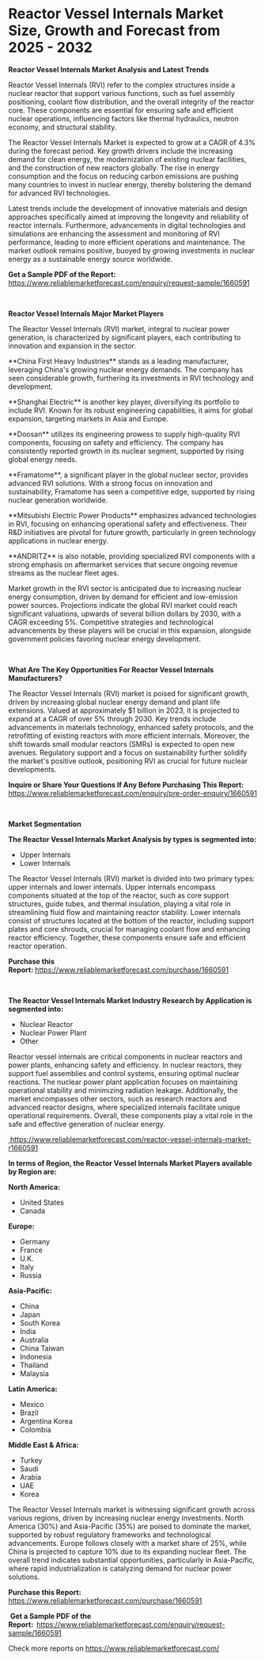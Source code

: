<p><h1>Reactor Vessel Internals Market Size, Growth and Forecast from 2025 - 2032</h1></p><p><strong>Reactor Vessel Internals Market Analysis and Latest Trends</strong></p>
<p><p>Reactor Vessel Internals (RVI) refer to the complex structures inside a nuclear reactor that support various functions, such as fuel assembly positioning, coolant flow distribution, and the overall integrity of the reactor core. These components are essential for ensuring safe and efficient nuclear operations, influencing factors like thermal hydraulics, neutron economy, and structural stability.</p><p>The Reactor Vessel Internals Market is expected to grow at a CAGR of 4.3% during the forecast period. Key growth drivers include the increasing demand for clean energy, the modernization of existing nuclear facilities, and the construction of new reactors globally. The rise in energy consumption and the focus on reducing carbon emissions are pushing many countries to invest in nuclear energy, thereby bolstering the demand for advanced RVI technologies.</p><p>Latest trends include the development of innovative materials and design approaches specifically aimed at improving the longevity and reliability of reactor internals. Furthermore, advancements in digital technologies and simulations are enhancing the assessment and monitoring of RVI performance, leading to more efficient operations and maintenance. The market outlook remains positive, buoyed by growing investments in nuclear energy as a sustainable energy source worldwide.</p></p>
<p><strong>Get a Sample PDF of the Report:&nbsp;</strong> <a href="https://www.reliablemarketforecast.com/enquiry/request-sample/1660591?utm_campaign=2516&utm_medium=2&utm_source=Github&utm_content=ia&utm_term=10042025&utm_id=reactor-vessel-internals">https://www.reliablemarketforecast.com/enquiry/request-sample/1660591</a></p>
<p>&nbsp;</p>
<p><strong>Reactor Vessel Internals Major Market Players</strong></p>
<p><p>The Reactor Vessel Internals (RVI) market, integral to nuclear power generation, is characterized by significant players, each contributing to innovation and expansion in the sector.</p><p>**China First Heavy Industries** stands as a leading manufacturer, leveraging China's growing nuclear energy demands. The company has seen considerable growth, furthering its investments in RVI technology and development. </p><p>**Shanghai Electric** is another key player, diversifying its portfolio to include RVI. Known for its robust engineering capabilities, it aims for global expansion, targeting markets in Asia and Europe.</p><p>**Doosan** utilizes its engineering prowess to supply high-quality RVI components, focusing on safety and efficiency. The company has consistently reported growth in its nuclear segment, supported by rising global energy needs.</p><p>**Framatome**, a significant player in the global nuclear sector, provides advanced RVI solutions. With a strong focus on innovation and sustainability, Framatome has seen a competitive edge, supported by rising nuclear generation worldwide.</p><p>**Mitsubishi Electric Power Products** emphasizes advanced technologies in RVI, focusing on enhancing operational safety and effectiveness. Their R&D initiatives are pivotal for future growth, particularly in green technology applications in nuclear energy.</p><p>**ANDRITZ** is also notable, providing specialized RVI components with a strong emphasis on aftermarket services that secure ongoing revenue streams as the nuclear fleet ages.</p><p>Market growth in the RVI sector is anticipated due to increasing nuclear energy consumption, driven by demand for efficient and low-emission power sources. Projections indicate the global RVI market could reach significant valuations, upwards of several billion dollars by 2030, with a CAGR exceeding 5%. Competitive strategies and technological advancements by these players will be crucial in this expansion, alongside government policies favoring nuclear energy development.</p></p>
<p>&nbsp;</p>
<p><strong>What Are The Key Opportunities For Reactor Vessel Internals Manufacturers?</strong></p>
<p><p>The Reactor Vessel Internals (RVI) market is poised for significant growth, driven by increasing global nuclear energy demand and plant life extensions. Valued at approximately $1 billion in 2023, it is projected to expand at a CAGR of over 5% through 2030. Key trends include advancements in materials technology, enhanced safety protocols, and the retrofitting of existing reactors with more efficient internals. Moreover, the shift towards small modular reactors (SMRs) is expected to open new avenues. Regulatory support and a focus on sustainability further solidify the market's positive outlook, positioning RVI as crucial for future nuclear developments.</p></p>
<p><strong>Inquire or Share Your Questions If Any Before Purchasing This Report:</strong> <a href="https://www.reliablemarketforecast.com/enquiry/pre-order-enquiry/1660591?utm_campaign=2516&utm_medium=2&utm_source=Github&utm_content=ia&utm_term=10042025&utm_id=reactor-vessel-internals">https://www.reliablemarketforecast.com/enquiry/pre-order-enquiry/1660591</a></p>
<p>&nbsp;</p>
<p><strong>Market Segmentation</strong></p>
<p><strong>The Reactor Vessel Internals Market Analysis by types is segmented into:</strong></p>
<p><ul><li>Upper Internals</li><li>Lower Internals</li></ul></p>
<p><p>The Reactor Vessel Internals (RVI) market is divided into two primary types: upper internals and lower internals. Upper internals encompass components situated at the top of the reactor, such as core support structures, guide tubes, and thermal insulation, playing a vital role in streamlining fluid flow and maintaining reactor stability. Lower internals consist of structures located at the bottom of the reactor, including support plates and core shrouds, crucial for managing coolant flow and enhancing reactor efficiency. Together, these components ensure safe and efficient reactor operation.</p></p>
<p><strong>Purchase this Report:&nbsp;</strong><a href="https://www.reliablemarketforecast.com/purchase/1660591?utm_campaign=2516&utm_medium=2&utm_source=Github&utm_content=ia&utm_term=10042025&utm_id=reactor-vessel-internals">https://www.reliablemarketforecast.com/purchase/1660591</a></p>
<p>&nbsp;</p>
<p><strong>The Reactor Vessel Internals Market Industry Research by Application is segmented into:</strong></p>
<p><ul><li>Nuclear Reactor</li><li>Nuclear Power Plant</li><li>Other</li></ul></p>
<p><p>Reactor vessel internals are critical components in nuclear reactors and power plants, enhancing safety and efficiency. In nuclear reactors, they support fuel assemblies and control systems, ensuring optimal nuclear reactions. The nuclear power plant application focuses on maintaining operational stability and minimizing radiation leakage. Additionally, the market encompasses other sectors, such as research reactors and advanced reactor designs, where specialized internals facilitate unique operational requirements. Overall, these components play a vital role in the safe and effective generation of nuclear energy.</p></p>
<p><a href="https://www.reliablemarketforecast.com/reactor-vessel-internals-market-r1660591?utm_campaign=2516&utm_medium=2&utm_source=Github&utm_content=ia&utm_term=10042025&utm_id=reactor-vessel-internals">&nbsp;https://www.reliablemarketforecast.com/reactor-vessel-internals-market-r1660591</a></p>
<p><strong>In terms of Region, the Reactor Vessel Internals Market Players available by Region are:</strong></p>
<p>
    <p> <strong> North America: </strong>
        <ul>
            <li>United States</li>
            <li>Canada</li>
        </ul>
        </p> 
    <p> <strong> Europe: </strong>
        <ul>
            <li>Germany</li>
            <li>France</li>
            <li>U.K.</li>
            <li>Italy</li>
            <li>Russia</li>
        </ul>
        </p> 
    <p> <strong> Asia-Pacific: </strong>
        <ul>
            <li>China</li>
            <li>Japan</li>
            <li>South Korea</li>
            <li>India</li>
            <li>Australia</li>
            <li>China Taiwan</li>
            <li>Indonesia</li>
            <li>Thailand</li>
            <li>Malaysia</li>
        </ul>
        </p> 
    <p> <strong> Latin America: </strong>
        <ul>
            <li>Mexico</li>
            <li>Brazil</li>
            <li>Argentina Korea</li>
            <li>Colombia</li>
        </ul>
        </p> 
    <p> <strong> Middle East & Africa: </strong>
        <ul>
            <li>Turkey</li>
            <li>Saudi</li>
            <li>Arabia</li>
            <li>UAE</li>
            <li>Korea</li>
        </ul>
    </p>
    </p>
<p><p>The Reactor Vessel Internals market is witnessing significant growth across various regions, driven by increasing nuclear energy investments. North America (30%) and Asia-Pacific (35%) are poised to dominate the market, supported by robust regulatory frameworks and technological advancements. Europe follows closely with a market share of 25%, while China is projected to capture 10% due to its expanding nuclear fleet. The overall trend indicates substantial opportunities, particularly in Asia-Pacific, where rapid industrialization is catalyzing demand for nuclear power solutions.</p></p>
<p><strong>Purchase this Report: </strong><a href="https://www.reliablemarketforecast.com/purchase/1660591?utm_campaign=2516&utm_medium=2&utm_source=Github&utm_content=ia&utm_term=10042025&utm_id=reactor-vessel-internals">https://www.reliablemarketforecast.com/purchase/1660591</a></p>
<p>&nbsp;<strong>Get a Sample PDF of the Report:&nbsp;&nbsp;</strong><a href="https://www.reliablemarketforecast.com/enquiry/request-sample/1660591?utm_campaign=2516&utm_medium=2&utm_source=Github&utm_content=ia&utm_term=10042025&utm_id=reactor-vessel-internals">https://www.reliablemarketforecast.com/enquiry/request-sample/1660591</a></p>
<p><strong></strong></p>
<p>Check more reports on <a href="https://www.reliablemarketforecast.com/?utm_campaign=2516&utm_medium=2&utm_source=Github&utm_content=ia&utm_term=10042025&utm_id=reactor-vessel-internals">https://www.reliablemarketforecast.com/</a></p>